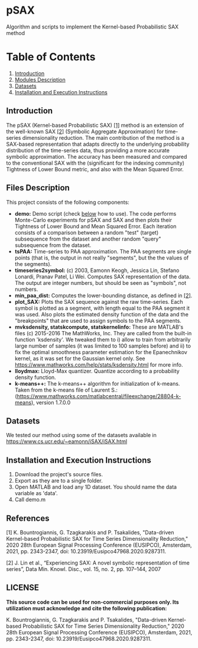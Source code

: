 # pSAX
Algorithm and scripts to implement the Kernel-based Probabilistic SAX method

# Table of Contents
1. [Introduction](#introduction)
2. [Modules Description](#files)
3. [Datasets](#datasets)
4. [Installation and Execution Instructions](#execution)


## Introduction <a name="introduction"></a>
The pSAX (Kernel-based Probabilistic SAX) [[1]](#1) method is an extension of the well-known SAX [[2]](#2) (Symbolic Aggregate Approximation) for time-series dimensionality reduction. The main contribution of the method is a SAX-based representation that adapts directly to the underlying probability distribution of the time-series data, thus providing a more accurate symbolic approximation. The accuracy has been measured and compared to the conventional SAX with the (significant for the indexing community) Tightness of Lower Bound metric, and also with the Mean Squared Error.


## Files Description <a name="files"></a>
This project consists of the following components:

* **demo:** Demo script (check [below](#execution) how to use). The code performs Monte-Carlo experiments for pSAX and SAX and then plots their Tightness of Lower Bound and Mean Squared Error. Each iteration consists of a comparison between a random "test" (target) subsequence from the dataset and another random "query" subsequence from the dataset.
* **tsPAA:** Time-series to PAA approximation. The PAA segments are single points (that is, the output in not really "segments", but the the values of the segments).
* **timeseries2symbol:** (c) 2003, Eamonn Keogh, Jessica Lin, Stefano Lonardi, Pranav Patel, Li Wei. Computes SAX representation of the data. The output are integer numbers, but should be seen as "symbols", not numbers.
* **min_paa_dist:**  Computes the lower-bounding distance, as defined in [[2]](#2).
* **plot_SAX:** Plots the SAX sequence against the raw time-series. Each symbol is plotted as a segment, with length equal to the PAA segment it was used. Also plots the estimated density function of the data and the "breakpoints" that are used to assign symbols to the PAA segments.
* **mvksdensity, statskcompute, statskernelinfo:** These are MATLAB's files (c) 2015-2016 The MathWorks, Inc. They are called from the built-in function 'ksdensity'. We tweaked them to i) allow to train from arbitrarily large number of samples (it was limited to 100 samples before) and ii) to fix the optimal smoothness parameter estimation for the Epanechnikov kernel, as it was set for the Gaussian kernel only. See https://www.mathworks.com/help/stats/ksdensity.html for more info.
* **lloydmax:** Lloyd-Max quantizer. Quantize according to a probability density function.
* **k-means++:** The k-means++ algorithm for initialization of k-means. Taken from the k-means file of Laurent S.: (https://www.mathworks.com/matlabcentral/fileexchange/28804-k-means), version 1.7.0.0


## Datasets <a name="datasets"></a>
We tested our method using some of the datasets available in https://www.cs.ucr.edu/~eamonn/iSAX/iSAX.html


## Installation and Execution Instructions <a name="execution"></a>
1. Download the project's source files.
2. Export as they are to a single folder.
3. Open MATLAB and load any 1D dataset. You should name the data variable as 'data'.
4. Call demo.m


## References
<a id="1">[1]</a> 
K. Bountrogiannis, G. Tzagkarakis and P. Tsakalides, "Data-driven Kernel-based Probabilistic SAX for Time Series Dimensionality Reduction," 2020 28th European Signal Processing Conference (EUSIPCO), Amsterdam, 2021, pp. 2343-2347, doi: 10.23919/Eusipco47968.2020.9287311.

<a id="2">[2]</a> 
J. Lin et al., “Experiencing SAX: A novel symbolic representation of time series”, Data Min. Knowl. Disc., vol. 15, no. 2, pp. 107–144, 2007

## LICENSE
**This source code can be used for non-commercial purposes only. Its utilization must acknowledge and cite the following publication:**

K. Bountrogiannis, G. Tzagkarakis and P. Tsakalides, "Data-driven Kernel-based Probabilistic SAX for Time Series Dimensionality Reduction," 2020 28th European Signal Processing Conference (EUSIPCO), Amsterdam, 2021, pp. 2343-2347, doi: 10.23919/Eusipco47968.2020.9287311. 
